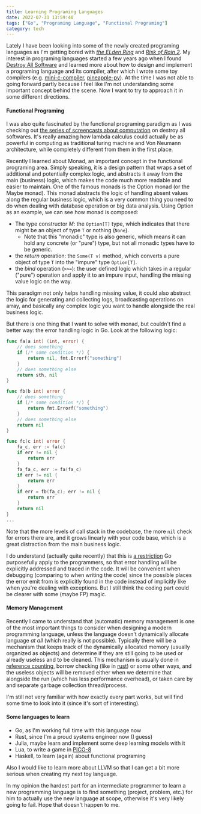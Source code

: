 ```yaml
---
title: Learning Programing Languages
date: 2022-07-31 13:59:40
tags: ["Go", "Programing Language", "Functional Programing"]
category: tech
---
```

Lately I have been looking into some of the newly created programing languages as I'm getting bored with [_the ELden Ring_](https://en.wikipedia.org/wiki/Elden_Ring) and [_Risk of Rain 2_](https://en.wikipedia.org/wiki/Risk_of_Rain_2). My interest in programing languages started a few years ago when I found [Destroy All Software](https://www.destroyallsoftware.com/screencasts) and learned more about how to design and implement a programing language and its compiler, after which I wrote some toy compilers (e.g. [mini-c-compiler](https://github.com/KevinXuxuxu/mini_c_compiler), [pineapple-py](https://github.com/KevinXuxuxu/pineapple-py)). At the time I was not able to going forward partly because I feel like I'm not understanding some important concept behind the scene. Now I want to try to approach it in some different directions.

#### Functional Programing
I was also quite fascinated by the functional programing paradigm as I was checking out [the series of screencasts about computation](https://www.destroyallsoftware.com/screencasts/catalog/introduction-to-computation) on destroy all softwares. It's really amazing how lambda calculus could actually be as powerful in computing as traditional turing machine and Von Neumann architecture, while completely different from them in the first place.

Recently I learned about Monad, an important concept in the functional programing area. Simply speaking, it is a design pattern that wraps a set of additional and potentially complex logic, and abstracts it away from the main (business) logic, which makes the code much more readable and easier to maintain. One of the famous monads is the Option monad (or the Maybe monad). This monad abstracts the logic of handling absent values along the regular business logic, which is a very common thing you need to do when dealing with database operation or big data analysis. Using Option as an example, we can see how monad is composed:
- The type constructor _M_: the `Option[T]` type, which indicates that there might be an object of type `T` or nothing (`None`).
    - Note that this "monadic" type is also generic, which means it can hold any concrete (or "pure") type, but not all monadic types have to be generic.
- the _return_ operation: the `Some(T v)` method, which converts a pure object of type `T` into the "impure" type `Option[T]`.
- the _bind_ operation (`>>=`): the user defined logic which takes in a regular ("pure") operation and apply it to an impure input, handling the missing value logic on the way.

This paradigm not only helps handling missing value, it could also abstract the logic for generating and collecting logs, broadcasting operations on array, and basically any complex logic you want to handle alongside the real business logic.

But there is one thing that I want to solve with monad, but couldn't find a better way: the error handling logic in Go. Look at the following logic:

```Go
func fa(a int) (int, error) {
    // does something
    if (/* some condition */) {
        return nil, fmt.Errorf("something")
    }
    // does something else
    return sth, nil
}

func fb(b int) error {
    // does something
    if (/* some condition */) {
        return fmt.Errorf("something")
    }
    // does something else
    return nil
}

func fc(c int) error {
    fa_c, err := fa(c)
    if err != nil {
        return err
    }
    fa_fa_c, err := fa(fa_c)
    if err != nil {
        return err
    }
    if err = fb(fa_c); err != nil {
        return err
    }
    return nil
}
...
```

Note that the more levels of call stack in the codebase, the more `nil` check for errors there are, and it grows linearly with your code base, which is a great distraction from the main business logic.

I do understand (actually quite recently) that this is [a restriction](https://go.dev/doc/faq#exceptions) Go purposefully apply to the programmers, so that error handling will be explicitly addressed and traced in the code. It will be convenient when debugging (comparing to when writing the code) since the possible places the error emit from is explicitly found in the code instead of implicitly like when you're dealing with exceptions. But I still think the coding part could be clearer with some (maybe FP) magic.

#### Memory Management

Recently I came to understand that (automatic) memory management is one of the most important things to consider when designing a modern programming language, unless the language doesn't dynamically allocate language *at all* (which really is not possible). Typically there will be a mechanism that keeps track of the dynamically allocated memory (usually organized as objects) and determine if they are still going to be used or already useless and to be cleaned. This mechanism is usually done in [reference counting](https://en.wikipedia.org/wiki/Reference_counting), borrow checking (like in [rust](https://rustc-dev-guide.rust-lang.org/borrow_check.html)) or some other ways, and the useless objects will be removed either when we determine that alongside the run (which has less performance overhead), or taken care by and separate garbage collection thread/process.

I'm still not very familiar with how exactly every part works, but will find some time to look into it (since it's sort of interesting).

#### Some languages to learn

- Go, as I'm working full time with this language now
- Rust, since I'm a proud systems engineer now (I guess)
- Julia, maybe learn and implement some deep learning models with it
- Lua, to write a game in [PICO-8](https://www.lexaloffle.com/pico-8.php)
- Haskell, to learn (again) about functional programing

Also I would like to learn more about LLVM so that I can get a bit more serious when creating my next toy language.

In my opinion the hardest part for an intermediate programmer to learn a new programming language is to find something (project, problem, etc.) for him to actually use the new language at scope, otherwise it's very likely going to fail. Hope that doesn't happen to me.